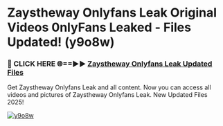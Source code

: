 # Zaystheway Onlyfans Leak Original Videos 0nlyFans Leaked - Files Updated! (y9o8w)

<h3>🔴 CLICK HERE 🌐==►► <a href="https://tinyurl.com/3hn5wdd3" rel="nofollow">Zaystheway Onlyfans Leak Updated Files</a></h3>

Get Zaystheway Onlyfans Leak and all content. Now you can access all videos and pictures of Zaystheway Onlyfans Leak. New Updated Files 2025!

[![y9o8w](https://i.imgur.com/4HnBqBT.gif)](https://tinyurl.com/3hn5wdd3)
